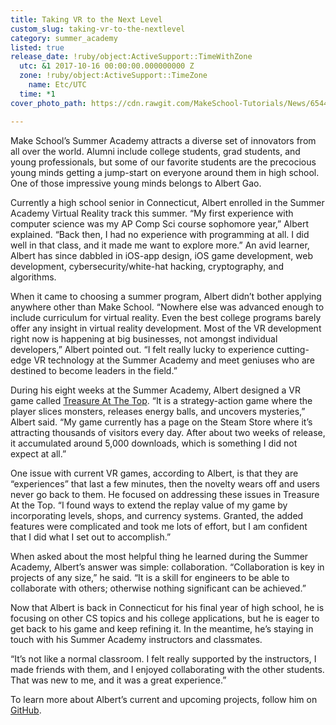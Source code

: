 ```yaml
---
title: Taking VR to the Next Level
custom_slug: taking-vr-to-the-nextlevel
category: summer_academy
listed: true
release_date: !ruby/object:ActiveSupport::TimeWithZone
  utc: &1 2017-10-16 00:00:00.000000000 Z
  zone: !ruby/object:ActiveSupport::TimeZone
    name: Etc/UTC
  time: *1
cover_photo_path: https://cdn.rawgit.com/MakeSchool-Tutorials/News/65440fcd8edbc474f4da8a95fb23ba22edc96d6b//794643db-798d-4ada-a6fb-ffffe5e4081a/cover_photo.png

---
```

Make School’s Summer Academy attracts a diverse set of innovators from all over the world. Alumni include college students, grad students, and young professionals, but some of our favorite students are the precocious young minds getting a jump-start on everyone around them in high school. One of those impressive young minds belongs to Albert Gao.

Currently a high school senior in Connecticut, Albert enrolled in the Summer Academy Virtual Reality track this summer. “My first experience with computer science was my AP Comp Sci course sophomore year,” Albert explained. “Back then, I had no experience with programming at all. I did well in that class, and it made me want to explore more.” An avid learner, Albert has since dabbled in iOS-app design, iOS game development, web development, cybersecurity/white-hat hacking, cryptography, and algorithms.

When it came to choosing a summer program, Albert didn’t bother applying anywhere other than Make School. “Nowhere else was advanced enough to include curriculum for virtual reality. Even the best college programs barely offer any insight in virtual reality development. Most of the VR development right now is happening at big businesses, not amongst individual developers,” Albert pointed out. “I felt really lucky to experience cutting-edge VR technology at the Summer Academy and meet geniuses who are destined to become leaders in the field.”

During his eight weeks at the Summer Academy, Albert designed a VR game called [Treasure At The Top](http://store.steampowered.com/app/693810/Treasure_At_The_Top/). “It is a strategy-action game where the player slices monsters, releases energy balls, and uncovers mysteries,” Albert said. “My game currently has a page on the Steam Store where it’s attracting thousands of visitors every day. After about two weeks of release, it accumulated around 5,000 downloads, which is something I did not expect at all.”

One issue with current VR games, according to Albert, is that they are “experiences” that last a few minutes, then the novelty wears off and users never go back to them. He focused on addressing these issues in Treasure At the Top. “I found ways to extend the replay value of my game by incorporating levels, shops, and currency systems. Granted, the added features were complicated and took me lots of effort, but I am confident that I did what I set out to accomplish.”

When asked about the most helpful thing he learned during the Summer Academy, Albert’s answer was simple: collaboration. “Collaboration is key in projects of any size,” he said. “It is a skill for engineers to be able to collaborate with others; otherwise nothing significant can be achieved.”

Now that Albert is back in Connecticut for his final year of high school, he is focusing on other CS topics and his college applications, but he is eager to get back to his game and keep refining it. In the meantime, he’s staying in touch with his Summer Academy instructors and classmates.

“It’s not like a normal classroom. I felt really supported by the instructors, I made friends with them, and I enjoyed collaborating with the other students. That was new to me, and it was a great experience.”

To learn more about Albert’s current and upcoming projects, follow him on [GitHub](https://github.com/adbforlife).